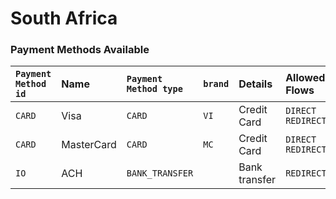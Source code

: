 # South Africa

### Payment Methods Available

| `Payment Method id` | Name | `Payment Method type` | `brand` | Details | Allowed Flows | Logo |
| :--- | :--- | :--- | :--- | :--- | :--- | :--- |
| `CARD` | Visa | `CARD` | `VI` | Credit Card | `DIRECT REDIRECT` |  |
| `CARD` | MasterCard | `CARD` | `MC` | Credit Card | `DIRECT REDIRECT` |  |
| `IO` | ACH | `BANK_TRANSFER` |  | Bank transfer | `REDIRECT` |  |



